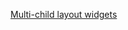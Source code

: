 
[Multi-child layout widgets](https://flutter.cn/docs/development/ui/widgets/layout#Multi-child%20layout%20widgets)